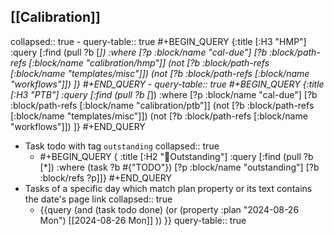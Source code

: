 ## [[Calibration]]
collapsed:: true
	- query-table:: true
	  #+BEGIN_QUERY
	  {:title [:H3 "HMP"]
	   :query [:find (pull ?b [*])
	       :where
	       [?p :block/name "cal-due"]
	       [?b :block/path-refs [:block/name "calibration/hmp"]]
	       (not [?b :block/path-refs [:block/name "templates/misc"]])
	       (not [?b :block/path-refs [:block/name "workflows"]])
	       ]}
	  #+END_QUERY
	- query-table:: true
	  #+BEGIN_QUERY
	  {:title [:H3 "PTB"]
	   :query [:find (pull ?b [*])
	       :where
	       [?p :block/name "cal-due"]
	       [?b :block/path-refs [:block/name "calibration/ptb"]]
	       (not [?b :block/path-refs [:block/name "templates/misc"]])
	       (not [?b :block/path-refs [:block/name "workflows"]])
	       ]}
	  #+END_QUERY
- Task todo with tag `outstanding`
  collapsed:: true
	- #+BEGIN_QUERY
	  {
	  :title [:H2 "📌Outstanding"]
	  :query [:find (pull ?b [*])
	           :where
	           (task ?b #{"TODO"})
	           [?p :block/name "outstanding"]
	           [?b :block/refs ?p]]}
	  #+END_QUERY
- Tasks of a specific day which match plan property or its text contains the date's page link
  collapsed:: true
	- {{query (and  (task todo done) (or (property :plan "2024-08-26 Mon") [[2024-08-26 Mon]] )) }}
	  query-table:: true